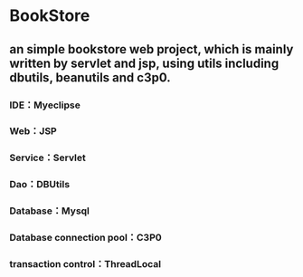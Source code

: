 # BookStore
## an simple bookstore web project, which is mainly written by servlet and jsp, using utils including dbutils, beanutils and c3p0. ###
### IDE：Myeclipse ###
### Web：JSP ###
### Service：Servlet ###
### Dao：DBUtils ###
### Database：Mysql ###
### Database connection pool：C3P0 ###
### transaction control：ThreadLocal ###

